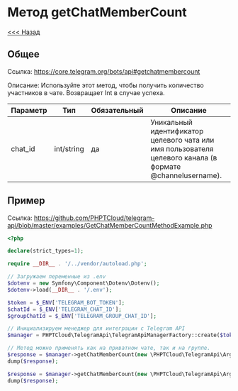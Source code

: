 # Метод getChatMemberCount

[<<< Назад](./../../)

## Общее

Ссылка: https://core.telegram.org/bots/api#getchatmembercount

Описание:
Используйте этот метод, чтобы получить количество участников в чате. Возвращает Int в случае успеха.

| Параметр | Тип        | Обязательный | Описание                                                                                                  |
|----------|------------|--------------|-----------------------------------------------------------------------------------------------------------|
| chat_id  | int/string | да           | Уникальный идентификатор целевого чата или имя пользователя целевого канала (в формате @channelusername). | 


## Пример

Ссылка: https://github.com/PHPTCloud/telegram-api/blob/master/examples/GetChatMemberCountMethodExample.php

```php
<?php

declare(strict_types=1);

require __DIR__ . '/../vendor/autoload.php';

// Загружаем переменные из .env
$dotenv = new Symfony\Component\Dotenv\Dotenv();
$dotenv->load(__DIR__ . '/.env');

$token = $_ENV['TELEGRAM_BOT_TOKEN'];
$chatId = $_ENV['TELEGRAM_CHAT_ID'];
$groupChatId = $_ENV['TELEGRAM_GROUP_CHAT_ID'];

// Инициализируем менеджер для интеграции с Telegram API
$manager = PHPTCloud\TelegramApi\TelegramApiManagerFactory::create($token);

// Метод можно применять как на приватном чате, так и на группе.
$response = $manager->getChatMemberCount(new \PHPTCloud\TelegramApi\Argument\DataObject\ChatIdArgument($chatId));
dump($response);

$response = $manager->getChatMemberCount(new \PHPTCloud\TelegramApi\Argument\DataObject\ChatIdArgument($groupChatId));
dump($response);
```
